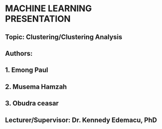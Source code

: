 # MACHINE LEARNING PRESENTATION

## Topic: Clustering/Clustering Analysis

## Authors:
## 1. Emong Paul
## 2. Musema Hamzah
## 3. Obudra ceasar

## Lecturer/Supervisor: Dr. Kennedy Edemacu, PhD
